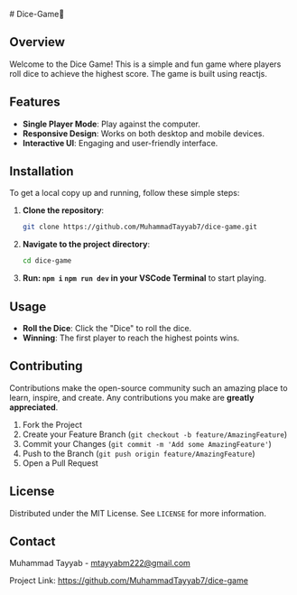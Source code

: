#   D i c e - G a m e 🎲
 
## Overview
Welcome to the Dice Game! This is a simple and fun game where players roll dice to achieve the highest score. The game is built using reactjs.

## Features
- **Single Player Mode**: Play against the computer.
- **Responsive Design**: Works on both desktop and mobile devices.
- **Interactive UI**: Engaging and user-friendly interface.

## Installation
To get a local copy up and running, follow these simple steps:

1. **Clone the repository**:
    ```bash
    git clone https://github.com/MuhammadTayyab7/dice-game.git
    ```
2. **Navigate to the project directory**:
    ```bash
    cd dice-game
    ```
3. **Run:
    `npm i`
    `npm run dev`
    in your VSCode Terminal** to start playing.

## Usage
- **Roll the Dice**: Click the "Dice" to roll the dice.
- **Winning**: The first player to reach the highest points wins.

## Contributing
Contributions make the open-source community such an amazing place to learn, inspire, and create. Any contributions you make are **greatly appreciated**.

1. Fork the Project
2. Create your Feature Branch (`git checkout -b feature/AmazingFeature`)
3. Commit your Changes (`git commit -m 'Add some AmazingFeature'`)
4. Push to the Branch (`git push origin feature/AmazingFeature`)
5. Open a Pull Request

## License
Distributed under the MIT License. See `LICENSE` for more information.

## Contact
Muhammad Tayyab - mtayyabm222@gmail.com

Project Link: https://github.com/MuhammadTayyab7/dice-game

 
